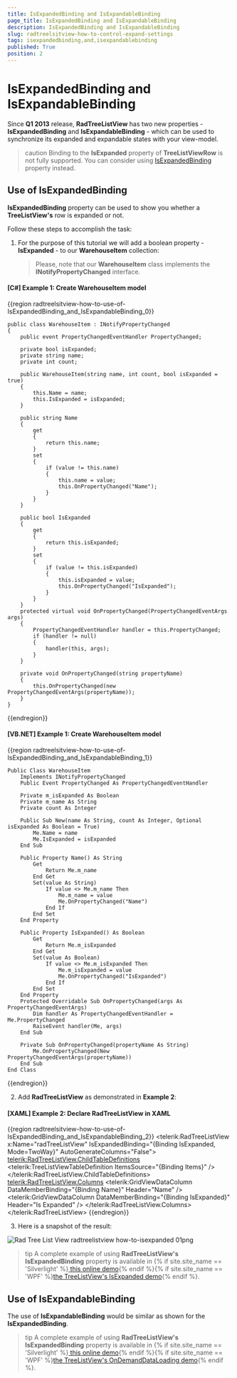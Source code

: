 ```yaml
---
title: IsExpandedBinding and IsExpandableBinding
page_title: IsExpandedBinding and IsExpandableBinding
description: IsExpandedBinding and IsExpandableBinding
slug: radtreelsitview-how-to-control-expand-settings
tags: isexpandedbinding,and,isexpandablebinding
published: True
position: 2
---
```


# IsExpandedBinding and IsExpandableBinding

Since __Q1 2013__ release, __RadTreeListView__ has two new properties - __IsExpandedBinding__ and __IsExpandableBinding__ - which can be used to synchronize its expanded and expandable states with your view-model.

>caution Binding to the __IsExpanded__ property of __TreeListViewRow__ is not fully supported. You can consider using [IsExpandedBinding](#use-of-isexpandedbinding) property instead.

## Use of IsExpandedBinding

__IsExpandedBinding__ property can be used to show you whether a __TreeListView's__ row is expanded or not.

Follow these steps to accomplish the task:

1. For the purpose of this tutorial we will add a boolean property - __IsExpanded__ - to our __WarehouseItem__ collection:  
	>Please, note that our __WarehouseItem__ class implements the __INotifyPropertyChanged__ interface.        

#### __[C#] Example 1: Create WarehouseItem model__
{{region radtreelsitview-how-to-use-of-IsExpandedBinding_and_IsExpandableBinding_0}}

	public class WarehouseItem : INotifyPropertyChanged
	{
		public event PropertyChangedEventHandler PropertyChanged;

		private bool isExpanded;
		private string name;
		private int count;

		public WarehouseItem(string name, int count, bool isExpanded = true)
		{
			this.Name = name;
			this.IsExpanded = isExpanded;           
		}

		public string Name
		{
			get
			{
				return this.name;
			}
			set
			{
				if (value != this.name)
				{
					this.name = value;
					this.OnPropertyChanged("Name");
				}
			}
		}

		public bool IsExpanded
		{
			get
			{
				return this.isExpanded;
			}
			set
			{
				if (value != this.isExpanded)
				{
					this.isExpanded = value;
					this.OnPropertyChanged("IsExpanded");
				}
			}
		}
		protected virtual void OnPropertyChanged(PropertyChangedEventArgs args)
		{
			PropertyChangedEventHandler handler = this.PropertyChanged;
			if (handler != null)
			{
				handler(this, args);
			}
		}

		private void OnPropertyChanged(string propertyName)
		{
			this.OnPropertyChanged(new PropertyChangedEventArgs(propertyName));
		}
	}
{{endregion}}



#### __[VB.NET] Example 1: Create WarehouseItem model__
{{region radtreelsitview-how-to-use-of-IsExpandedBinding_and_IsExpandableBinding_1}}

	Public Class WarehouseItem
		Implements INotifyPropertyChanged
		Public Event PropertyChanged As PropertyChangedEventHandler

		Private m_isExpanded As Boolean
		Private m_name As String
		Private count As Integer

		Public Sub New(name As String, count As Integer, Optional isExpanded As Boolean = True)
			Me.Name = name
			Me.IsExpanded = isExpanded
		End Sub

		Public Property Name() As String
			Get
				Return Me.m_name
			End Get
			Set(value As String)
				If value <> Me.m_name Then
					Me.m_name = value
					Me.OnPropertyChanged("Name")
				End If
			End Set
		End Property

		Public Property IsExpanded() As Boolean
			Get
				Return Me.m_isExpanded
			End Get
			Set(value As Boolean)
				If value <> Me.m_isExpanded Then
					Me.m_isExpanded = value
					Me.OnPropertyChanged("IsExpanded")
				End If
			End Set
		End Property
		Protected Overridable Sub OnPropertyChanged(args As PropertyChangedEventArgs)
			Dim handler As PropertyChangedEventHandler = Me.PropertyChanged
			RaiseEvent handler(Me, args)
		End Sub

		Private Sub OnPropertyChanged(propertyName As String)
			Me.OnPropertyChanged(New PropertyChangedEventArgs(propertyName))
		End Sub
	End Class
{{endregion}}

2. Add __RadTreeListView__ as demonstrated in __Example 2__:

#### __[XAML] Example 2: Declare RadTreeListView in XAML__
{{region radtreelsitview-how-to-use-of-IsExpandedBinding_and_IsExpandableBinding_2}}
	<telerik:RadTreeListView x:Name="radTreeListView"
								 IsExpandedBinding="{Binding IsExpanded, Mode=TwoWay}"
								 AutoGenerateColumns="False">
			<telerik:RadTreeListView.ChildTableDefinitions>
				<telerik:TreeListViewTableDefinition ItemsSource="{Binding Items}" />
			</telerik:RadTreeListView.ChildTableDefinitions>
			<telerik:RadTreeListView.Columns>
				<telerik:GridViewDataColumn DataMemberBinding="{Binding Name}"
									Header="Name" />
				<telerik:GridViewDataColumn DataMemberBinding="{Binding IsExpanded}" 
									Header="Is Expanded" />
			</telerik:RadTreeListView.Columns>
		</telerik:RadTreeListView>
{{endregion}}

3. Here is a snapshot of the result:

![Rad Tree List View radtreelistview how-to-isexpanded 01png](images/RadTreeListView_radtreelistview_how-to-isexpanded_01png.PNG)

>tip A complete example of using __RadTreeListView's IsExpandedBinding__ property is available in {% if site.site_name == 'Silverlight' %}[ this online demo](https://demos.telerik.com/silverlight/#TreeListView/IsExpanded){% endif %}{% if site.site_name == 'WPF' %}[the TreeListView's IsExpanded demo](https://demos.telerik.com/wpf/){% endif %}.
          

## Use of IsExpandableBinding

The use of __IsExpandableBinding__ would be similar as shown for the __IsExpandedBinding__.

>tip A complete example of using __RadTreeListView's IsExpandedBinding__ property is available in {% if site.site_name == 'Silverlight' %}[ this online demo](https://demos.telerik.com/silverlight/#TreeListView/OnDemandDataLoading){% endif %}{% if site.site_name == 'WPF' %}[the TreeListView's OnDemandDataLoading demo](https://demos.telerik.com/wpf/){% endif %}.
          
